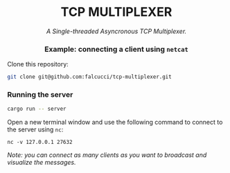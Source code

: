 <div align="center">

# TCP MULTIPLEXER

_A Single-threaded Asyncronous TCP Multiplexer._

### Example: connecting a client using `netcat`

</div>

Clone this repository:

```bash
git clone git@github.com:falcucci/tcp-multiplexer.git
```

### Running the server

```bash
cargo run -- server
```

Open a new terminal window and use the following command to connect to the server using `nc`:

```
nc -v 127.0.0.1 27632
```

_Note: you can connect as many clients as you want to broadcast and visualize the messages._
